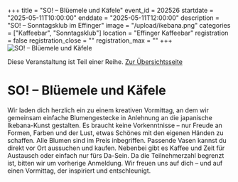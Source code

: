 +++
title = "SO! – Blüemele und Käfele"
event_id = 202526
startdate = "2025-05-11T10:00:00"
enddate = "2025-05-11T12:00:00"
description = "SO! – Sonntagsklub im Effinger"
image = "/upload/ikebana.png"
categories = ["Kaffeebar", "Sonntagsklub"]
location = "Effinger Kaffeebar"
registration = false
registration_close = ""
registration_max = ""
+++
![SO! – Blüemele und Käfele](/upload/ikebana.png)
       
Diese Veranstaltung ist Teil einer Reihe. [Zur Übersichtsseite](/sonntagsklub/#t)

# SO! – Blüemele und Käfele

Wir laden dich herzlich ein zu einem kreativen Vormittag, an dem wir gemeinsam einfache Blumengestecke in Anlehnung an die japanische Ikebana-Kunst gestalten. Es braucht keine Vorkenntnisse – nur Freude an Formen, Farben und der Lust, etwas Schönes mit den eigenen Händen zu schaffen. Alle Blumen sind im Preis inbegriffen. Passende Vasen kannst du direkt vor Ort aussuchen und kaufen. Nebenbei gibt es Kaffee und Zeit für Austausch oder einfach nur fürs Da-Sein. Da die Teilnehmerzahl begrenzt ist, bitten wir um vorherige Anmeldung. Wir freuen uns auf dich – und auf einen Vormittag, der inspiriert und entschleunigt.
